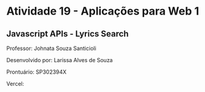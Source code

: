# Atividade 19 - Aplicações para Web 1

## Javascript APIs - Lyrics Search

Professor: Johnata Souza Santicioli

Desenvolvido por: Larissa Alves de Souza

Prontuário: SP302394X

Vercel:
